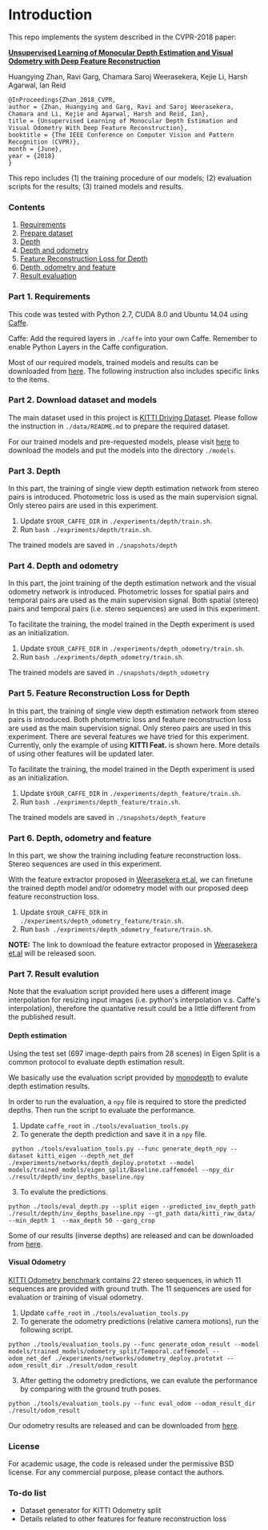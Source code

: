 # Introduction

This repo implements the system described in the CVPR-2018 paper:

[**Unsupervised Learning of Monocular Depth Estimation and Visual Odometry with Deep Feature Reconstruction** 
](https://arxiv.org/abs/1803.03893) 

Huangying Zhan, Ravi Garg, Chamara Saroj Weerasekera, Kejie Li, Harsh Agarwal, Ian Reid

```
@InProceedings{Zhan_2018_CVPR,
author = {Zhan, Huangying and Garg, Ravi and Saroj Weerasekera, Chamara and Li, Kejie and Agarwal, Harsh and Reid, Ian},
title = {Unsupervised Learning of Monocular Depth Estimation and Visual Odometry With Deep Feature Reconstruction},
booktitle = {The IEEE Conference on Computer Vision and Pattern Recognition (CVPR)},
month = {June},
year = {2018}
}
```
This repo includes (1) the training procedure of our models;  (2) evaluation scripts for the results; (3) trained models and results.


### Contents
1. [Requirements](#part-1-requirements)
2. [Prepare dataset](#part-2-prepare-dataset)
3. [Depth](#part-3-depth)
4. [Depth and odometry](#part-4-depth-and-odometry)
5. [Feature Reconstruction Loss for Depth](#part-5-feature-reconstruction-loss-for-depth)
6. [Depth, odometry and feature](#part-6-depth-odometry-and-feature)
7. [Result evaluation](#part-7-result-evaluation)


### Part 1. Requirements

This code was tested with Python 2.7, CUDA 8.0 and Ubuntu 14.04 using [Caffe](http://caffe.berkeleyvision.org/).

Caffe: Add the required layers in `./caffe` into your own Caffe. Remember to enable Python Layers in the Caffe configuration.

Most of our required models, trained models and results can be downloaded from [here](https://www.dropbox.com/sh/qxfqflrrzzwupua/AAAPA1mF0QaKwwR2Ds0jtDhYa?dl=0). The following instruction also includes specific links to the items.

### Part 2. Download dataset and models

The main dataset used in this project is [KITTI Driving Dataset](http://www.cvlibs.net/datasets/kitti/raw_data.php). Please follow the instruction in `./data/README.md` to prepare the required dataset.

For our trained models and pre-requested models, please visit [here](https://www.dropbox.com/sh/60onn52jm9g2ygu/AADUkDRkwycS1STazstG5XOpa?dl=0) to download the models and put the models into the directory `./models`.

### Part 3. Depth

In this part, the training of single view depth estimation network from stereo pairs is introduced. Photometric loss is used as the main supervision signal. Only stereo pairs are used in this experiment.

1. Update `$YOUR_CAFFE_DIR` in `./experiments/depth/train.sh`. 
2. Run `bash ./expriments/depth/train.sh`. 

The trained models are saved in `./snapshots/depth`

### Part 4. Depth and odometry

In this part, the joint training of the depth estimation network and the visual odometry network is introduced. 
Photometric losses for spatial pairs and temporal pairs are used as the main supervision signal. 
Both spatial (stereo) pairs and temporal pairs (i.e. stereo sequences) are used in this experiment.

To facilitate the training, the model trained in the Depth experiment is used as an initialization.
1. Update `$YOUR_CAFFE_DIR` in `./experiments/depth_odometry/train.sh`. 
2. Run `bash ./expriments/depth_odometry/train.sh`. 

The trained models are saved in `./snapshots/depth_odometry`

### Part 5. Feature Reconstruction Loss for Depth 

In this part, the training of single view depth estimation network from stereo pairs is introduced. Both photometric loss and feature reconstruction loss are used as the main supervision signal. Only stereo pairs are used in this experiment. There are several features we have tried for this experiment. Currently, only the example of using **KITTI Feat.** is shown here. More details of using other features will be updated later.

To facilitate the training, the model trained in the Depth experiment is used as an initialization.
1. Update `$YOUR_CAFFE_DIR` in `./experiments/depth_feature/train.sh`. 
2. Run `bash ./expriments/depth_feature/train.sh`. 

The trained models are saved in `./snapshots/depth_feature`

### Part 6. Depth, odometry and feature

In this part, we show the training including feature reconstruction loss.
Stereo sequences are used in this experiment.

With the feature extractor proposed in [Weerasekera et.al](https://arxiv.org/abs/1711.05919), we can finetune the trained depth model and/or odometry model with our proposed deep feature reconstruction loss.

1. Update `$YOUR_CAFFE_DIR` in `./experiments/depth_odometry_feature/train.sh`. 
2. Run `bash ./expriments/depth_odometry_feature/train.sh`. 
 
**NOTE:** The link to download the feature extractor proposed in [Weerasekera et.al](https://arxiv.org/abs/1711.05919) will be released soon.

### Part 7. Result evalution

Note that the evaluation script provided here uses a different image interpolation for resizing input images (i.e. python's interpolation v.s. Caffe's interpolation), therefore the quantative result could be a little different from the published result. 

#### Depth estimation

Using the test set (697 image-depth pairs from 28 scenes) in Eigen Split is a common protocol to evaluate depth estimation result.

We basically use the evaluation script provided by [monodepth](https://github.com/mrharicot/monodepth) to evalute depth estimation results.

In order to run the evaluation, a `npy` file is required to store the predicted depths. Then run the script to evaluate the performance.

1. Update `caffe_root` in `./tools/evaluation_tools.py`
2. To generate the depth prediction and save it in a `npy` file. 
```
 python ./tools/evaluation_tools.py --func generate_depth_npy --dataset kitti_eigen --depth_net_def ./experiments/networks/depth_deploy.prototxt --model models/trained_models/eigen_split/Baseline.caffemodel --npy_dir ./result/depth/inv_depths_baseline.npy
```

3. To evalute the predictions.
```
python ./tools/eval_depth.py --split eigen --predicted_inv_depth_path ./result/depth/inv_depths_baseline.npy --gt_path data/kitti_raw_data/ --min_depth 1  --max_depth 50 --garg_crop
```

Some of our results (inverse depths) are released and can be downloaded from [here](https://www.dropbox.com/sh/1f6nkd4ezx0qfw4/AADmGuFLIxImtikz2UJrHeTOa?dl=0).

#### Visual Odometry

[KITTI Odometry benchmark](http://www.cvlibs.net/datasets/kitti/eval_odometry.php) contains 22 stereo sequences, in which 11 sequences are provided with ground truth. The 11 sequences are used for evaluation or training of visual odometry. 

1. Update `caffe_root` in `./tools/evaluation_tools.py`
2. To generate the odometry predictions (relative camera motions), run the following script.

```
python ./tools/evaluation_tools.py --func generate_odom_result --model models/trained_models/odometry_split/Temporal.caffemodel --odom_net_def ./experiments/networks/odometry_deploy.prototxt --odom_result_dir ./result/odom_result
```

3. After getting the odometry predictions, we can evalute the performance by comparing with the ground truth poses.

```
python ./tools/evaluation_tools.py --func eval_odom --odom_result_dir ./result/odom_result
```


Our odometry results are released and can be downloaded from [here](https://www.dropbox.com/sh/qsb54kdpsp4i3wd/AAAht6__ssw3LlN168DsEqxca?dl=0).

### License
For academic usage, the code is released under the permissive BSD license. For any commercial purpose, please contact the authors.

### To-do list

- Dataset generator for KITTI Odometry split
- Details related to other features for feature reconstruction loss
